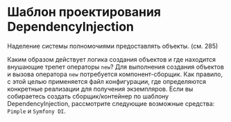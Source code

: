 Шаблон проектирования DependencyInjection
=========

Наделение системы полномочиями предоставлять объекты. (см. 285)

Каким образом действует логика создания объектов и где находится внушающие трепет операторы `new`? Для выполнения создания объектов и вызова оператора `new` потребуется компонент-сборщик. Как правило, с этой целью применяется файл конфигурации, где определяются конкретные реализации для получения экземпляров.
Если вы собираетесь создать сборщик/контейнер по шаблону DependencyInjection, рассмотрите следующие возможные средства: `Pimple` и `Symfony DI`.
